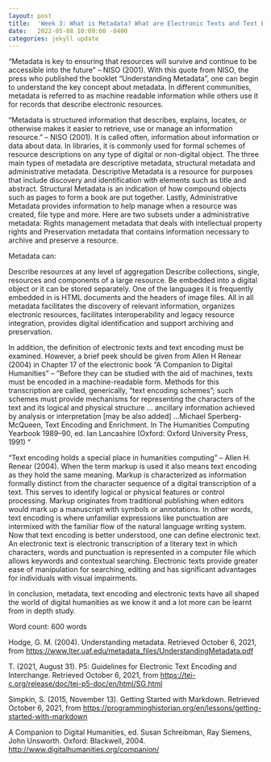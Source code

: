 ```yaml
---
layout: post
title:  'Week 3: What is Metadata? What are Electronic Texts and Text Encoding?'
date:   2022-05-08 10:09:00 -0400
categories: jekyll update
---
```


“Metadata is key to ensuring that resources will survive and continue to be accessible into the future” – NISO (2001). With this quote from NISO, the press who published the booklet “Understanding Metadata”, one can begin to understand the key concept about metadata. In different communities, metadata is referred to as machine readable information while others use it for records that describe electronic resources.

“Metadata is structured information that describes, explains, locates, or otherwise makes it easier to retrieve, use or manage an information resource.” – NISO (2001). It is called often, information about information or data about data. In libraries, it is commonly used for formal schemes of resource descriptions on any type of digital or non-digital object. The three main types of metadata are descriptive metadata, structural metadata and administrative metadata. Descriptive Metadata is a resource for purposes that include discovery and identification with elements such as title and abstract. Structural Metadata is an indication of how compound objects such as pages to form a book are put together. Lastly, Administrative Metadata provides information to help manage when a resource was created, file type and more. Here are two subsets under a administrative metadata: Rights management metadata that deals with intellectual property rights and Preservation metadata that contains information necessary to archive and preserve a resource.

Metadata can:

Describe resources at any level of aggregation
Describe collections, single, resources and components of a large resource.
Be embedded into a digital object or it can be stored separately. One of the languages it is frequently embedded in is HTML documents and the headers of image files.
All in all metadata facilitates the discovery of relevant information, organizes electronic resources, facilitates interoperability and legacy resource integration, provides digital identification and support archiving and preservation.

In addition, the definition of electronic texts and text encoding must be examined. However, a brief peek should be given from Allen H Renear (2004) in Chapter 17 of the electronic book “A Companion to Digital Humanities” – “Before they can be studied with the aid of machines, texts must be encoded in a machine-readable form. Methods for this transcription are called, generically, “text encoding schemes”; such schemes must provide mechanisms for representing the characters of the text and its logical and physical structure … ancillary information achieved by analysis or interpretation [may be also added] …Michael Sperberg-McQueen, Text Encoding and Enrichment. In The Humanities Computing Yearbook 1989–90, ed. Ian Lancashire (Oxford: Oxford University Press, 1991) “

 “Text encoding holds a special place in humanities computing” – Allen H. Renear (2004). When the term markup is used it also means text encoding as they hold the same meaning. Markup is characterized as information formally distinct from the character sequence of a digital transcription of a text. This serves to identify logical or physical features or control processing. Markup originates from traditional publishing when editors would mark up a manuscript with symbols or annotations. In other words, text encoding is where unfamiliar expressions like punctuation are intermixed with the familiar flow of the natural language writing system. Now that text encoding is better understood, one can define electronic text. An electronic text is electronic transcription of a literary text in which characters, words and punctuation is represented in a computer file which allows keywords and contextual searching. Electronic texts provide greater ease of manipulation for searching, editing and has significant advantages for individuals with visual impairments.    

In conclusion, metadata, text encoding and electronic texts have all shaped the world of digital humanities as we know it and a lot more can be learnt from in depth study.

Word count: 600 words

Hodge, G. M. (2004). Understanding metadata. Retrieved October 6, 2021, from https://www.lter.uaf.edu/metadata_files/UnderstandingMetadata.pdf

T. (2021, August 31). P5: Guidelines for Electronic Text Encoding and Interchange. Retrieved October 6, 2021, from https://tei-c.org/release/doc/tei-p5-doc/en/html/SG.html

Simpkin, S. (2015, November 13). Getting Started with Markdown. Retrieved October 6, 2021, from https://programminghistorian.org/en/lessons/getting-started-with-markdown

A Companion to Digital Humanities, ed. Susan Schreibman, Ray Siemens, John Unsworth. Oxford: Blackwell, 2004.
http://www.digitalhumanities.org/companion/